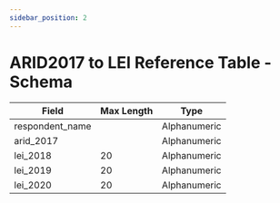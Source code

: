 ```yaml
---
sidebar_position: 2
---
```


# ARID2017 to LEI Reference Table - Schema  

|Field|Max Length|Type|
|-----|----------|----|
respondent\_name||Alphanumeric
arid\_2017||Alphanumeric
lei\_2018|20|Alphanumeric
lei\_2019|20|Alphanumeric
lei\_2020|20|Alphanumeric